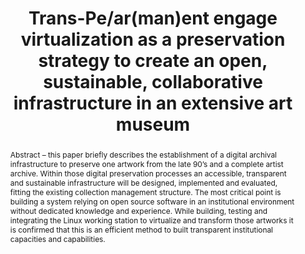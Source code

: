 ---
abstract: 'Abstract – this paper briefly describes the establishment of a digital
  archival infrastructure to preserve one artwork from the late 90’s and a complete
  artist archive. Within those digital preservation processes an accessible, transparent
  and sustainable infrastructure will be designed, implemented and evaluated, fitting
  the existing collection management structure.  The most critical point is building
  a system relying on open source software in an institutional environment without
  dedicated knowledge and experience.  While building, testing and integrating the
  Linux working station to virtualize and transform those artworks it  is confirmed
  that this is an efficient method to built transparent institutional capacities and
  capabilities.

  '
creators:
- Schilling, Almut
- Butze-Rios, Franziska Butze-Rios
date: null
document_url: https://services.phaidra.univie.ac.at/api/object/o:1424948/download
grand_parent: iPRES
institutions:
- aBITpreservation
- Donau-Universität Krems Austria
keywords:
- software-based artwork
- digital sustainability
- virtualization
- open source
- cooperation
landing_page_url: https://phaidra.univie.ac.at/o:1424948
language: eng
layout: publication
license: CC BY 4.0 International
notes_url: null
parent: iPRES 2021
publication_type: paper
size: 423981
slides_url: null
source_name: iPRES
stream_url: null
title: Trans-Pe/ar(man)ent engage virtualization as a preservation strategy to create
  an open, sustainable, collaborative infrastructure in an extensive art museum
year: 2021
---